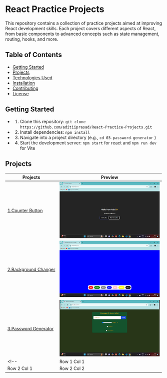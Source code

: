 # React Practice Projects

This repository contains a collection of practice projects aimed at improving React development skills. Each project covers different aspects of React, from basic components to advanced concepts such as state management, routing, hooks, and more.

## Table of Contents

- [Getting Started](#getting-started)
- [Projects](#projects)
- [Technologies Used](#technologies-used)
- [Installation](#installation)
- [Contributing](#contributing)
- [License](#license)

## Getting Started
- 1. Clone this repository:  `git clone https://github.com/aditiiprasad/React-Practice-Projects.git`
- 2. Install dependencies: `npm install`   
- 3. Navigate into a project directory (e.g., `cd 03-password-generator` )
- 4. Start the development server: `npm start` for react and `npm run dev` for Vite

## Projects

| Projects   | Preview     |
|-------------|-------------|
| <a href="01-Counter-Button/"> 1.Counter Button</a> |<img src="images/cb.png" height="180" /> |
| <a href="02-Background-Changer/">2.Background Changer</a> | <img src="images/bc.png" height="180" />|
| <a href="03-Password-generator/">3.Password Generator</a> |  <img src="images/pg.png" height="180" />|
<!-- | Row 1 Col 1 | Row 1 Col 2 |
| Row 2 Col 1 | Row 2 Col 2 | -->